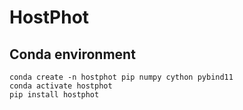 # HostPhot

## Conda environment

```code
conda create -n hostphot pip numpy cython pybind11
conda activate hostphot
pip install hostphot
```
